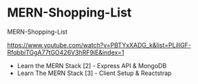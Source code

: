 # MERN-Shopping-List
MERN-Shopping-List

https://www.youtube.com/watch?v=PBTYxXADG_k&list=PLillGF-RfqbbiTGgA77tGO426V3hRF9iE&index=1

<!-- git commits -->

- Learn the MERN Stack [2] - Express API & MongoDB
- Learn The MERN Stack [3] - Client Setup & Reactstrap
